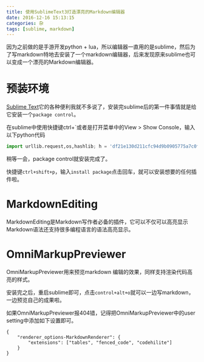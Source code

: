 ```yaml
---
title: 使用SublimeText3打造漂亮的Markdown编辑器
date: 2016-12-16 15:13:15
categories: 杂
tags: [sublime, markdown]
---
```

因为之前做的是手游开发python + lua，所以编辑器一直用的是sublime，然后为了写markdown特地去安装了一个markdown编辑器，后来发现原来sublime也可以变成一个漂亮的Markdown编辑器。
<!--more-->

# 预装环境
[Sublime Text](http://www.sublimetext.com/)它的各种便利我就不多说了，安装完sublime后的第一件事情就是给它安装一个`package control`。

在sublime中使用快捷键ctrl+`或者是打开菜单中的View > Show Console，输入以下python代码
``` python
import urllib.request,os,hashlib; h = 'df21e130d211cfc94d9b0905775a7c0f' + '1e3d39e33b79698005270310898eea76'; pf = 'Package Control.sublime-package'; ipp = sublime.installed_packages_path(); urllib.request.install_opener( urllib.request.build_opener( urllib.request.ProxyHandler()) ); by = urllib.request.urlopen( 'http://packagecontrol.io/' + pf.replace(' ', '%20')).read(); dh = hashlib.sha256(by).hexdigest(); print('Error validating download (got %s instead of %s), please try manual install' % (dh, h)) if dh != h else open(os.path.join( ipp, pf), 'wb' ).write(by)
```
稍等一会，package control就安装完成了。

快捷键`ctrl+shift+p`，输入`install package`点击回车，就可以安装想要的任何插件啦。

# MarkdownEditing
MarkdownEditing是Markdown写作者必备的插件，它可以不仅可以高亮显示Markdown语法还支持很多编程语言的语法高亮显示。

# OmniMarkupPreviewer
OmniMarkupPreviewer用来预览markdown 编辑的效果，同样支持渲染代码高亮的样式。

安装完之后，重启sublime即可，点击`control+alt+o`就可以一边写markdown，一边预览自己的成果啦。

如果OmniMarkupPreviewer报404错，记得把OmniMarkupPreviewer中的user setting中添加如下设置即可。
```
{
    "renderer_options-MarkdownRenderer": {
        "extensions": ["tables", "fenced_code", "codehilite"]
    }
}
```
